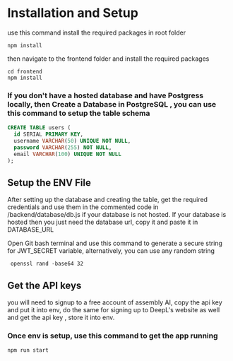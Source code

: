# Installation and Setup 

use this command install the required packages in root folder
```
npm install
```
then navigate to the frontend folder and install the required packages
```
cd frontend
npm install
```

### If you don't have a hosted database and have Postgress locally, then Create a Database in PostgreSQL , you can use this command to setup the table schema 
```sql
CREATE TABLE users (
  id SERIAL PRIMARY KEY,
  username VARCHAR(50) UNIQUE NOT NULL,
  password VARCHAR(255) NOT NULL,
  email VARCHAR(100) UNIQUE NOT NULL
);
```

## Setup the ENV File
After setting up the database and creating the table, get the required credentials and use them in the commented code in /backend/database/db.js if your database is not hosted.
If your database is hosted then you just need the database url, copy it and paste it in DATABASE_URL

Open Git bash terminal and use this command to generate a secure string for JWT_SECRET variable, alternatively, you can use any random string
```
 openssl rand -base64 32
```

## Get the API keys
you will need to signup to a free account of assembly AI, copy the api key and put it into env, do the same for signing up to DeepL's website as well and get the api key , store it into env.


### Once env is setup, use this command to get the app running
```
npm run start
```

